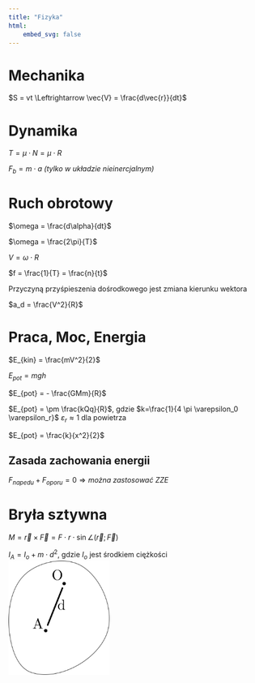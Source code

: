 ```yaml
---
title: "Fizyka"
html:
    embed_svg: false
---
```


# Mechanika

$S = vt \Leftrightarrow \vec{V} = \frac{d\vec{r}}{dt}$

# Dynamika

$T=\mu \cdot N=\mu \cdot R$

$F_b = m \cdot a$ *(tylko w układzie nieinercjalnym)*

# Ruch obrotowy
$\omega = \frac{d\alpha}{dt}$

$\omega = \frac{2\pi}{T}$

$V=\omega \cdot R$

$f = \frac{1}{T} = \frac{n}{t}$

Przyczyną przyśpieszenia dośrodkowego jest zmiana kierunku wektora

$a_d = \frac{V^2}{R}$

# Praca, Moc, Energia
$E_{kin} = \frac{mV^2}{2}$

$E_{pot} = mgh$

$E_{pot} = - \frac{GMm}{R}$

$E_{pot} = \pm \frac{kQq}{R}$, gdzie $k=\frac{1}{4 \pi \varepsilon_0 \varepsilon_r}$
$\varepsilon_r \approx 1$ dla powietrza

$E_{pot} = \frac{k}{x^2}{2}$

## Zasada zachowania energii

$F_{napedu} + F_{oporu} = 0 \Rightarrow można\ zastosować\ ZZE$

# Bryła sztywna
$M = \vec{r} \times \vec{F} = F \cdot r \cdot \sin{\angle(\vec{r}; \vec{F})}$

$I_A=I_o + m \cdot d^2$, gdzie $I_o$ jest środkiem ciężkości
<img src="assets/fiz/moment_obrotowy.svg" width="200px">

